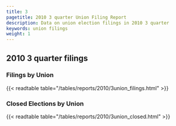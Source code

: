 ```yaml
---
title: 3
pagetitle: 2010 3 quarter Union Filing Report
description: Data on union election filings in 2010 3 quarter 
keywords: union filings
weight: 1
---
```


## 2010 3 quarter filings

### Filings by Union
{{< readtable table="/tables/reports/2010/3union_filings.html" >}}

### Closed Elections by Union
{{< readtable table="/tables/reports/2010/3union_closed.html" >}}
